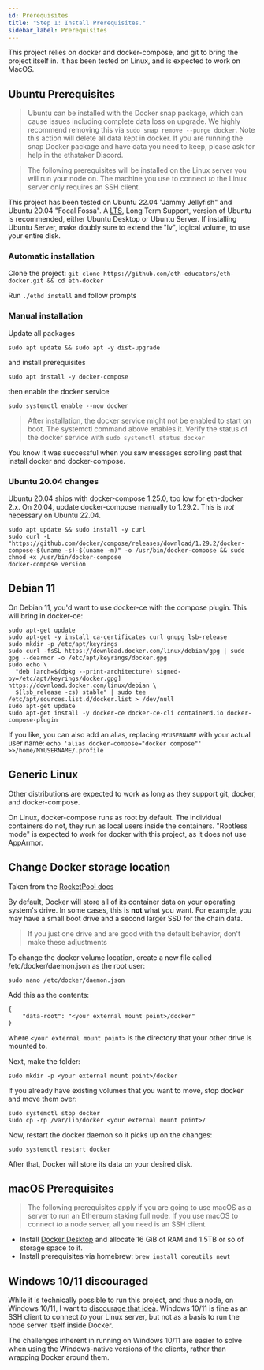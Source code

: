 ```yaml
---
id: Prerequisites
title: "Step 1: Install Prerequisites."
sidebar_label: Prerequisites
---
```


This project relies on docker and docker-compose, and git to bring the
project itself in. It has been tested on Linux, and is expected to work on MacOS.

## Ubuntu Prerequisites

> Ubuntu can be installed with the Docker snap package, which can cause
> issues including complete data loss on upgrade. We highly recommend removing this
> via `sudo snap remove --purge docker`. Note this action will delete all data kept
> in docker. If you are running the snap Docker package and have data you need to keep,
> please ask for help in the ethstaker Discord.

> The following prerequisites will be installed on the Linux server you
> will run your node on. The machine you use to connect *to* the Linux server
> only requires an SSH client.

This project has been tested on Ubuntu 22.04 "Jammy Jellyfish" and Ubuntu 20.04 "Focal Fossa". A [LTS](https://wiki.ubuntu.com/Releases), Long Term Support, version of Ubuntu is recommended, either Ubuntu Desktop or Ubuntu Server. If installing Ubuntu Server, make doubly sure to extend the "lv", logical volume, to use your entire disk.

### Automatic installation

Clone the project: `git clone https://github.com/eth-educators/eth-docker.git && cd eth-docker`

Run `./ethd install` and follow prompts

### Manual installation

Update all packages
```
sudo apt update && sudo apt -y dist-upgrade
```
and install prerequisites
```
sudo apt install -y docker-compose
```
then enable the docker service
```
sudo systemctl enable --now docker
```

> After installation, the docker service might not be enabled to start on
> boot. The systemctl command above enables it.
> Verify the status of the docker service with `sudo systemctl status docker`

You know it was successful when you saw messages scrolling past that install docker and docker-compose.

### Ubuntu 20.04 changes

Ubuntu 20.04 ships with docker-compose 1.25.0, too low for eth-docker 2.x. On 20.04, update docker-compose manually to 1.29.2. This is *not* necessary on Ubuntu 22.04.

```
sudo apt update && sudo install -y curl
sudo curl -L "https://github.com/docker/compose/releases/download/1.29.2/docker-compose-$(uname -s)-$(uname -m)" -o /usr/bin/docker-compose && sudo chmod +x /usr/bin/docker-compose
docker-compose version
```

## Debian 11

On Debian 11, you'd want to use docker-ce with the compose plugin. This will bring in docker-ce:

```
sudo apt-get update
sudo apt-get -y install ca-certificates curl gnupg lsb-release
sudo mkdir -p /etc/apt/keyrings
sudo curl -fsSL https://download.docker.com/linux/debian/gpg | sudo gpg --dearmor -o /etc/apt/keyrings/docker.gpg
sudo echo \
  "deb [arch=$(dpkg --print-architecture) signed-by=/etc/apt/keyrings/docker.gpg] https://download.docker.com/linux/debian \
  $(lsb_release -cs) stable" | sudo tee /etc/apt/sources.list.d/docker.list > /dev/null
sudo apt-get update
sudo apt-get install -y docker-ce docker-ce-cli containerd.io docker-compose-plugin
```

If you like, you can also add an alias, replacing `MYUSERNAME` with your actual user name: `echo 'alias docker-compose="docker compose"' >>/home/MYUSERNAME/.profile`

## Generic Linux

Other distributions are expected to work as long as they support
git, docker, and docker-compose.

On Linux, docker-compose runs as root by default. The individual containers do not,
they run as local users inside the containers. "Rootless mode" is expected to
work for docker with this project, as it does not use AppArmor.

## Change Docker storage location

Taken from the [RocketPool docs](https://docs.rocketpool.net/guides/node/docker.html#configuring-docker-s-storage-location)

By default, Docker will store all of its container data on your operating system's drive. In some cases, this is **not** what you want. For example, you may have a small boot drive and a second larger SSD for the chain data.

> If you just one drive and are good with the default behavior, don't make these adjustments

To change the docker volume location, create a new file called /etc/docker/daemon.json as the root user:

```
sudo nano /etc/docker/daemon.json
```

Add this as the contents:

```
{
    "data-root": "<your external mount point>/docker"
}
```

where `<your external mount point>` is the directory that your other drive is mounted to.

Next, make the folder:

```
sudo mkdir -p <your external mount point>/docker
```

If you already have existing volumes that you want to move, stop docker and move them over:

```
sudo systemctl stop docker
sudo cp -rp /var/lib/docker <your external mount point>/
```

Now, restart the docker daemon so it picks up on the changes:

```
sudo systemctl restart docker
```

After that, Docker will store its data on your desired disk.

## macOS Prerequisites

> The following prerequisites apply if you are going to use macOS as a server
> to run an Ethereum staking full node. If you use macOS to connect *to* a node server, all
> you need is an SSH client.

- Install [Docker Desktop](https://www.docker.com/products/docker-desktop) and allocate 16 GiB of RAM and 1.5TB or so of storage space to it.
- Install prerequisites via homebrew: `brew install coreutils newt`

## Windows 10/11 discouraged

While it is technically possible to run this project, and thus a node, on Windows 10/11,
I want to [discourage that idea](../Support/Windows.md). Windows 10/11 is fine as an SSH client to connect *to*
your Linux server, but not as a basis to run the node server itself inside Docker.

The challenges inherent in running on Windows 10/11 are easier to solve when using the Windows-native
versions of the clients, rather than wrapping Docker around them.
